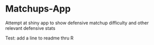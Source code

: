 # Matchups-App
Attempt at shiny app to show defensive matchup difficulty and other relevant defensive stats

Test: add a line to readme thru R
